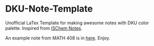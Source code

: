 # DKU-Note-Template
Unofficial LaTex Template for making awesome notes with DKU color palette. Inspired from [ISChem Notes](https://github.com/statisticalmechanics/ISChem).

An example note from MATH 408 is in [here](https://ericqu.site/projects/math408.pdf). Enjoy.
